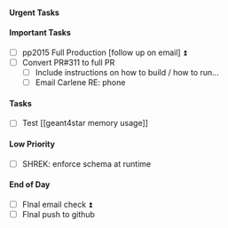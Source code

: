 #### Urgent Tasks
#### Important Tasks
- [ ] pp2015 Full Production [follow up on email] ⏫
- [ ] Convert PR#311 to full PR
	- [ ] Include instructions on how to build / how to run...
	- [ ] Email Carlene RE: phone
#### Tasks
- [ ] Test [[geant4star memory usage]]
#### Low Priority
- [ ] SHREK: enforce schema at runtime
#### End of Day
- [ ] FInal email check ⏫
- [ ] FInal push to github

